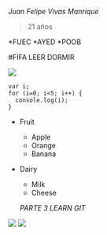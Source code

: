 *Juan Felipe Vivas Manrique*
> 21 años

*FUEC
*AYED
*POOB

#FIFA
LEER
DORMIR

![](https://commonmark.org/help/images/favicon.png)
```
var i;
for (i=0; i<5; i++) {
  console.log(i);
}
```
* Fruit
  * Apple
  * Orange
  * Banana
* Dairy
  * Milk
  * Cheese

  *PARTE 3 LEARN GIT*

![](https://i.postimg.cc/WbKYF2j8/1.png)
![](https://i.postimg.cc/YqgDW59w/2.png)
